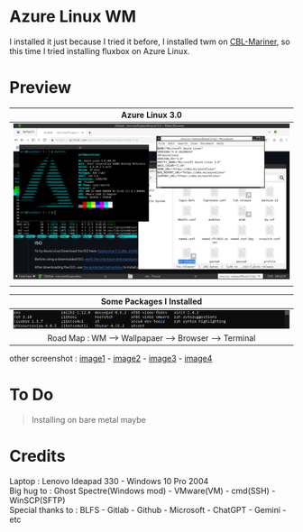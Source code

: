 # Azure Linux WM
I installed it just because I tried it before, I installed twm on [CBL-Mariner](https://github.com/cilegordev/Azure-Linux-WM/blob/CBL-Mariner/src/configure-x11-and-twm.md), so this time I tried installing fluxbox on Azure Linux.

# Preview
| Azure Linux 3.0 |
|-|
| ![](image/cover.png) |
| |

| Some Packages I Installed |
|-|
| ![](image/unofficial-packages.png) |
| <div align="center"> Road Map : WM --> Wallpapaer --> Browser --> Terminal </div> |

other screenshot : [image1](image/fluxbox-wm.png) - [image2](image/neotop.png) - [image3](image/xfce4.png) - [image4](image/midori-browser.png)

# To Do
> Installing on bare metal maybe

# Credits
Laptop : Lenovo Ideapad 330 - Windows 10 Pro 2004 </br>
Big hug to : Ghost Spectre(Windows mod) - VMware(VM) - cmd(SSH) - WinSCP(SFTP) </br>
Special thanks to : BLFS - Gitlab - Github - Microsoft - ChatGPT - Gemini - etc </br>
